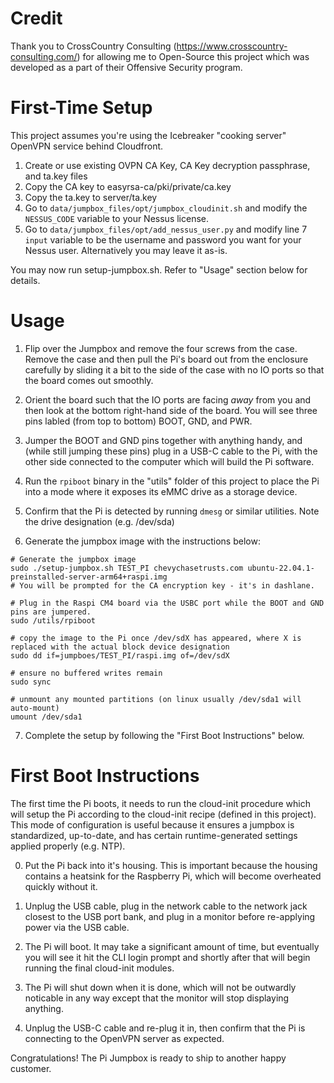 Credit
======
Thank you to CrossCountry Consulting (https://www.crosscountry-consulting.com/) for allowing me to Open-Source this project which was developed as a part of their Offensive Security program.

First-Time Setup
================
This project assumes you're using the Icebreaker "cooking server" OpenVPN service behind Cloudfront.

1. Create or use existing OVPN CA Key, CA Key decryption passphrase, and ta.key files
2. Copy the CA key to easyrsa-ca/pki/private/ca.key
3. Copy the ta.key to server/ta.key
4. Go to `data/jumpbox_files/opt/jumpbox_cloudinit.sh` and modify the `NESSUS_CODE` variable to your Nessus license.
5. Go to `data/jumpbox_files/opt/add_nessus_user.py` and modify line 7 `input` variable to be the username and password you want for your Nessus user.  Alternatively you may leave it as-is.

You may now run setup-jumpbox.sh.  Refer to "Usage" section below for details.


Usage
======

1. Flip over the Jumpbox and remove the four screws from the case.  Remove the case and then pull the Pi's board out from the enclosure carefully by sliding it a bit to the side of the case with no IO ports so that the board comes out smoothly.

2. Orient the board such that the IO ports are facing *away* from you and then look at the bottom right-hand side of the board.  You will see three pins labled (from top to bottom) BOOT, GND, and PWR.

3. Jumper the BOOT and GND pins together with anything handy, and (while still jumping these pins) plug in a USB-C cable to the Pi, with the other side connected to the computer which will build the Pi software.

4. Run the `rpiboot` binary in the "utils" folder of this project to place the Pi into a mode where it exposes its eMMC drive as a storage device.

5. Confirm that the Pi is detected by running `dmesg` or similar utilities.  Note the drive designation (e.g. /dev/sda) 

6. Generate the jumpbox image with the instructions below:
```
# Generate the jumpbox image
sudo ./setup-jumpbox.sh TEST_PI chevychasetrusts.com ubuntu-22.04.1-preinstalled-server-arm64+raspi.img
# You will be prompted for the CA encryption key - it's in dashlane.

# Plug in the Raspi CM4 board via the USBC port while the BOOT and GND pins are jumpered.
sudo /utils/rpiboot

# copy the image to the Pi once /dev/sdX has appeared, where X is replaced with the actual block device designation
sudo dd if=jumpboes/TEST_PI/raspi.img of=/dev/sdX

# ensure no buffered writes remain
sudo sync

# unmount any mounted partitions (on linux usually /dev/sda1 will auto-mount)
umount /dev/sda1
```

7. Complete the setup by following the "First Boot Instructions" below.


First Boot Instructions
=======================

The first time the Pi boots, it needs to run the cloud-init procedure which will setup the Pi according to the cloud-init recipe (defined in this project).  This mode of configuration is useful because it ensures a jumpbox is standardized, up-to-date, and has certain runtime-generated settings applied properly (e.g. NTP).

0. Put the Pi back into it's housing.  This is important because the housing contains a heatsink for the Raspberry Pi, which will become overheated quickly without it.

1. Unplug the USB cable, plug in the network cable to the network jack closest to the USB port bank, and plug in a monitor before re-applying power via the USB cable.

2. The Pi will boot.  It may take a significant amount of time, but eventually you will see it hit the CLI login prompt and shortly after that will begin running the final cloud-init modules.

3. The Pi will shut down when it is done, which will not be outwardly noticable in any way except that the monitor will stop displaying anything.

4. Unplug the USB-C cable and re-plug it in, then confirm that the Pi is connecting to the OpenVPN server as expected.

Congratulations! The Pi Jumpbox is ready to ship to another happy customer.
